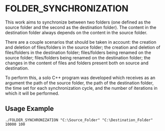 # FOLDER_SYNCHRONIZATION

This work aims to synchronize between two folders (one defined as the source folder and the second as the destination folder). The content in the destination folder always depends on the content in the source folder.

There are a couple scenarios that should be taken in account: 
the creation and deletion of files/folders in the source folder;
the creation and deletion of files/folders in the destination folder;
files/folders being renamed on the source folder;
files/folders being renamed on the destination folder;
the changes in the content of files and folders present both on source and destination.
                                        
To perform this, a solo C++ program was developed which receives as an argument the path of the source folder, the path of the destination folder, the time set for each synchronization cycle, and the number of iterations in which it will be performed.

## Usage Example
` ./FOLDER_SYNCHRONIZATION "C:\Source_Folder" "C:\Destination_Folder" 10000 100 `
